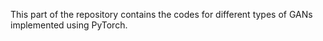 This part of the repository contains the codes for different types of GANs implemented using PyTorch.
